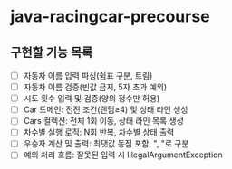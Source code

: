 # java-racingcar-precourse

## 구현할 기능 목록
- [ ] 자동차 이름 입력 파싱(쉼표 구분, 트림)
- [ ] 자동차 이름 검증(빈값 금지, 5자 초과 예외)
- [ ] 시도 횟수 입력 및 검증(양의 정수만 허용)
- [ ] Car 도메인: 전진 조건(랜덤≥4) 및 상태 라인 생성
- [ ] Cars 컬렉션: 전체 1회 이동, 상태 라인 목록 생성
- [ ] 차수별 실행 로직: N회 반복, 차수별 상태 출력
- [ ] 우승자 계산 및 출력: 최댓값 동점 포함, ", "로 구분
- [ ] 예외 처리 흐름: 잘못된 입력 시 IllegalArgumentException